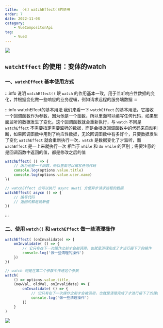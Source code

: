 ```yaml
---
title: （七）watchEffect()的使用
order: 7
date: 2022-11-08
category:
    - VueCompositonApi
tag: 
    - Vue3
---
```


![](https://image.zswei.xyz/img/202211121817662.webp)

## `watchEffect` 的使用：变体的watch

### 一、`watchEffect` 基本使用方式
:::info 说明
`watchEffect()` 跟 `watch` 的作用基本一致，用于监听响应性数据的变化，并根据变化做一些响应的业务逻辑，例如请求远程的服务端数据
:::

:::info watchEffect的基本用法
我们来看一下 `watchEffect` 的基本用法，它接收一个回调函数作为参数，因为他是一个函数，所以里面可以编写任何代码，如果里面监听的数据发生了变化，这个回调函数就会重新执行，与 `watch` 不同是 `watchEffect` 不需要指定需要监听的数据，而是会根据回调函数中的代码来自动判断，如果回调函数中用到了响应性数据，无论回调函数中有多好个，只要数据发生了变化 `watchEffect` 就会重新执行一次，`watch` 是数据变化了才监听，而 `wachEffect` 是一上来就执行一次 相当于 `while` 和 `do while` 的区别；需要注意的是回调函数中返回的值，都是修改之后的值
```js
watchEffect( () => {
    // 因为他是一个函数，所以里面可以编写任何代码
    console.log(options.value.title)
    console.log(options.value.user.name)
})

// watchEffect 也可以执行 async awati 方便异步请求远程的数据
watchEffect( asycn () => {
    // 编写代码
    // 返回的都是最新值
})
```
:::


### 二、使用 `watch()` 和 `watchEffect` 做一些清理操作
```js
watchEffect( (onInvalidate) => {
    onInvalidate( () => {
        // 它只有在下一次操作之前才会被调用，也就是清理完成了才进行接下了的操作
        console.log('做一些清理的操作')
    })
})

// watch 则是在第二个参数中传递这个参数
watch(
    () => options.value.title,
    (newVal, oldVal, onInvalidate) => {
        onInvalidate( () => {
            // 它只有在下一次操作之前才会被调用，也就是清理完成了才进行接下了的操作, 因为它没有在开始就执行一次,所以它会在调用第二次的时候才会执行
            console.log('做一些清理操作')
        })
    }
)
```

![](https://image.zswei.xyz//img/compositonApi-7.png)

